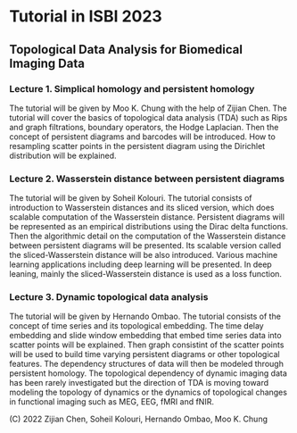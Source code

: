 # Tutorial in ISBI 2023
## Topological Data Analysis for Biomedical Imaging Data

### Lecture 1. Simplical homology and persistent homology
The tutorial will be given by Moo K. Chung with the help of Zijian Chen. The tutorial will cover the basics of topological data analysis (TDA) such as Rips and graph filtrations, boundary operators, the Hodge Laplacian. Then the concept of persistent diagrams and barcodes will be introduced. How to resampling scatter points in the persistent diagram using the Dirichlet distribution will be explained. 

### Lecture 2. Wasserstein distance between persistent diagrams
The tutorial will be given by Soheil Kolouri. The tutorial consists of introduction to Wasserstein distances and its sliced version, which does scalable computation of the Wasserstein distance. Persistent diagrams will be represented as an empirical distributions using the Dirac delta functions. Then  the algorithmic detail on the computation of  the Wasserstein distance between persistent diagrams will be presented. Its scalable version called the sliced-Wasserstein distance will be also introduced. Various machine learning applications including deep learning will be presented.  In deep leaning, mainly the sliced-Wasserstein distance is used as a loss function.

### Lecture 3. Dynamic topological data analysis
The tutorial will be given by Hernando Ombao. The tutorial consists of the concept of time series and its topological embedding. 
The time delay embedding and slide window embedding that embed time series data into scatter points will be explained. 
Then graph consistint of the scatter points will be used to build time varying persistent diagrams or other topological features. 
The dependency structures of data will then be modeled through persistent homology. The topological dependency of dynamic imaging data has been rarely investigated but the direction of TDA is moving toward modeling the topology of dynamics or the dynamics of topological changes in functional imaging such as MEG, EEG, fMRI and fNIR. 

(C) 2022 Zijian Chen, Soheil Kolouri, Hernando Ombao, Moo K. Chung
